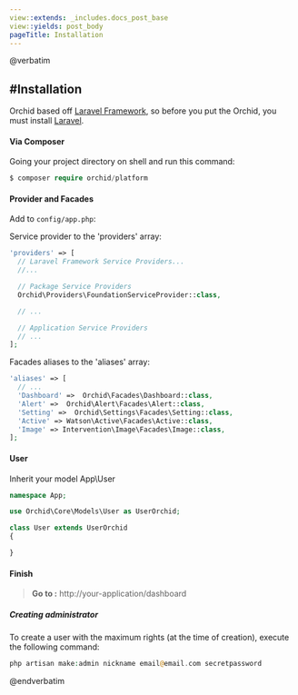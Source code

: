 ```yaml
---
view::extends: _includes.docs_post_base
view::yields: post_body
pageTitle: Installation
---
```

@verbatim

#Installation
----------

Orchid based off [Laravel Framework](http://laravel.com), so before you put the Orchid, you must install [Laravel](http://laravel.com).


#### Via Composer

Going your project directory on shell and run this command: 
```php
$ composer require orchid/platform
```

####  Provider and Facades

Add to `config/app.php`:

Service provider to the 'providers' array:
```php
'providers' => [
  // Laravel Framework Service Providers...
  //...

  // Package Service Providers
  Orchid\Providers\FoundationServiceProvider::class,

  // ...

  // Application Service Providers
  // ...
];
```

Facades aliases to the 'aliases' array:
```php
'aliases' => [
  // ...
  'Dashboard' =>  Orchid\Facades\Dashboard::class,
  'Alert' =>  Orchid\Alert\Facades\Alert::class,
  'Setting' =>  Orchid\Settings\Facades\Setting::class,
  'Active' => Watson\Active\Facades\Active::class,
  'Image' => Intervention\Image\Facades\Image::class,
];
```


#### User

Inherit your model App\User

```php
namespace App;

use Orchid\Core\Models\User as UserOrchid;

class User extends UserOrchid
{

}

```

#### Finish


> **Go to :**  http://your-application/dashboard



##### Creating administrator

To create a user with the maximum rights (at the time of creation), execute the following command:

```php
php artisan make:admin nickname email@email.com secretpassword
```

@endverbatim

